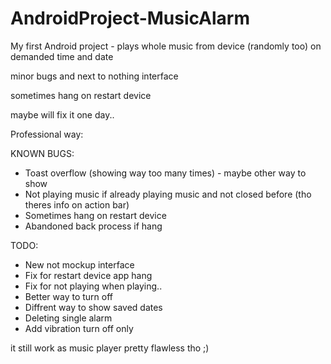 # AndroidProject-MusicAlarm

My first Android project  - plays whole music from device (randomly too) on demanded time and date

minor bugs and next to nothing interface

sometimes hang on restart device

maybe will fix it one day..


Professional way:

KNOWN BUGS: 
- Toast overflow (showing way too many times) - maybe other way to show
- Not playing music if already playing music and not closed before (tho theres info on action bar)
- Sometimes hang on restart device
- Abandoned back process if hang



TODO:
- New not mockup interface
- Fix for restart device app hang
- Fix for not playing when playing..
- Better way to turn off
- Diffrent way to show saved dates
- Deleting single alarm 
- Add vibration turn off only


it still work as music player pretty flawless tho ;)

